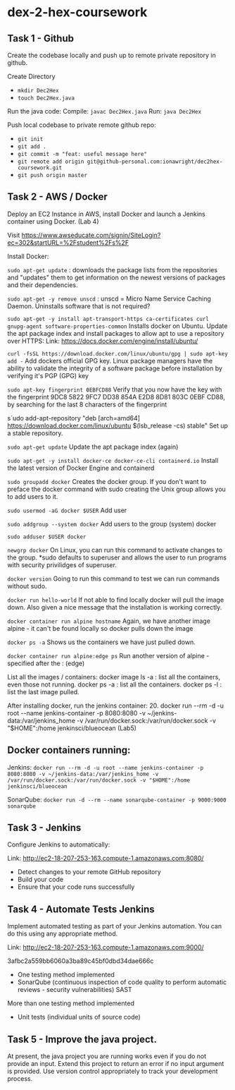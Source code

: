 # dex-2-hex-coursework

## Task 1 - Github
Create the codebase locally and push up to remote private repository in github.

Create Directory
- `mkdir Dec2Hex`
- `touch Dec2Hex.java`

Run the java code:
Compile:   `javac Dec2Hex.java`
Run: `java Dec2Hex`

Push local codebase to private remote github repo:
- `git init`
- `git add .`
- `git commit -m "feat: useful message here"`
- `git remote add origin git@github-personal.com:ionawright/dec2hex-coursework.git`
- `git push origin master`

## Task 2 - AWS / Docker
Deploy an EC2 Instance in AWS, install Docker and launch a Jenkins container using Docker. (Lab 4)

Visit https://www.awseducate.com/signin/SiteLogin?ec=302&startURL=%2Fstudent%2Fs%2F

Install Docker:

`sudo apt-get update` : downloads the package lists from the repositories and "updates" them to get information on the newest versions of packages and their dependencies.

`sudo apt-get -y remove unscd` :
unscd = Micro Name Service Caching Daemon. Uninstalls software that is not required?

`sudo apt-get -y install apt-transport-https ca-certificates curl gnupg-agent software-properties-common` Installs docker on Ubuntu. Update the apt package index and install packages to allow apt to use a repository over HTTPS: Link: https://docs.docker.com/engine/install/ubuntu/

`curl -fsSL https://download.docker.com/linux/ubuntu/gpg | sudo apt-key add -` Add dockers official GPG key. Linux package managers have the ability to validate the integrity of a software package before installation by verifying it's PGP (GPG) key

`sudo apt-key fingerprint 0EBFCD88` Verify that you now have the key with the fingerprint 9DC8 5822 9FC7 DD38 854A E2D8 8D81 803C 0EBF CD88, by searching for the last 8 characters of the fingerprint

s`udo add-apt-repository "deb [arch=amd64] https://download.docker.com/linux/ubuntu $(lsb_release -cs) stable" Set up a stable repository.

`sudo apt-get update` Update the apt package index (again)

`sudo apt-get -y install docker-ce docker-ce-cli containerd.io` Install the latest version of Docker Engine and containerd

`sudo groupadd docker` Creates the docker group. If you don't want to preface the docker command with sudo creating the Unix group allows you to add users to it.

`sudo usermod -aG docker $USER` Add user

`sudo addgroup --system docker` Add users to the group (system) docker

`sudo adduser $USER docker`

`newgrp docker` On Linux, you can run this command to activate changes to the group.
*sudo defaults to superuser and allows the user to run programs with security privilidges of superuser.

`docker version` Going to run this command to test we can run commands without sudo.

`docker run hello-world` If not able to find locally docker will pull the image down. Also given a nice message that the installation is working correctly.

`docker container run alpine hostname` Again, we have another image alpine - it can't be found locally so docker pulls down the image

`docker ps -a` Shows us the containers we have just pulled down.

`docker container run alpine:edge ps` Run another version of alpine - specified after the : (edge)

List all the images / containers: docker image ls -a : list all the containers, even those not running. docker ps -a : list all the containers. docker ps -l : list the last image pulled.

After installing docker, run the jenkins container: 20. docker run --rm -d -u root --name jenkins-container -p 8080:8080 -v ~/jenkins-data:/var/jenkins_home -v /var/run/docker.sock:/var/run/docker.sock -v "$HOME":/home jenkinsci/blueocean (Lab5)

## Docker containers running: 

Jenkins:
`docker run --rm -d -u root --name jenkins-container -p 8080:8080 -v ~/jenkins-data:/var/jenkins_home -v /var/run/docker.sock:/var/run/docker.sock -v "$HOME":/home jenkinsci/blueocean`

SonarQube:
`docker run -d --rm --name sonarqube-container -p 9000:9000 sonarqube`

## Task 3 - Jenkins
Configure Jenkins to automatically:

Link: http://ec2-18-207-253-163.compute-1.amazonaws.com:8080/

- Detect changes to your remote GitHub repository 
- Build your code
- Ensure that your code runs successfully

## Task 4 - Automate Tests Jenkins
Implement automated testing as part of your Jenkins automation. You can do this using any appropriate method.

Link: http://ec2-18-207-253-163.compute-1.amazonaws.com:9000/

3afbc2a559bb6060a3ba89c45bf0dbd34dae666c

- One testing method implemented
- SonarQube (continuous inspection of code quality to perform automatic reviews - security vulnerabilities) SAST

More than one testing method implemented
- Unit tests (individual units of source code)


## Task 5 - Improve the java project.
At present, the java project you are running works even if you do not provide an input. Extend this project to return an error if no input argument is provided. Use version control appropriately to track your development process.
